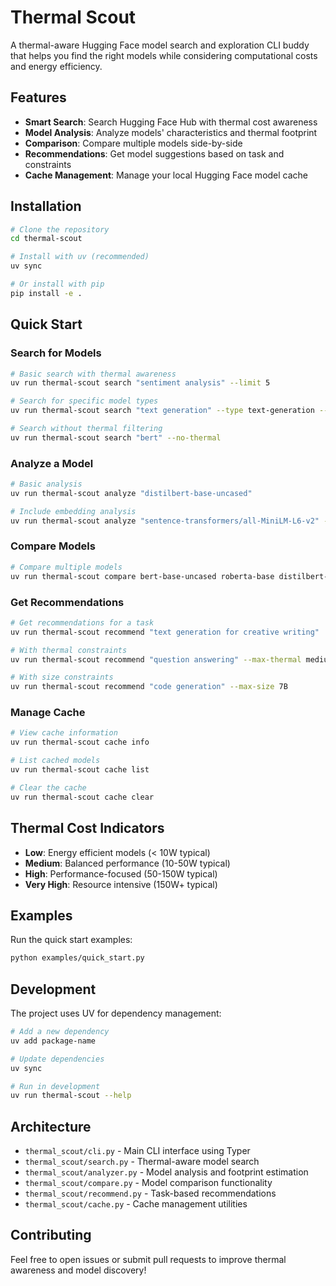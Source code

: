 # Thermal Scout

A thermal-aware Hugging Face model search and exploration CLI buddy that helps you find the right models while considering computational costs and energy efficiency.

## Features

- **Smart Search**: Search Hugging Face Hub with thermal cost awareness
- **Model Analysis**: Analyze models' characteristics and thermal footprint
- **Comparison**: Compare multiple models side-by-side
- **Recommendations**: Get model suggestions based on task and constraints
- **Cache Management**: Manage your local Hugging Face model cache

## Installation

```bash
# Clone the repository
cd thermal-scout

# Install with uv (recommended)
uv sync

# Or install with pip
pip install -e .
```

## Quick Start

### Search for Models

```bash
# Basic search with thermal awareness
uv run thermal-scout search "sentiment analysis" --limit 5

# Search for specific model types
uv run thermal-scout search "text generation" --type text-generation --limit 10

# Search without thermal filtering
uv run thermal-scout search "bert" --no-thermal
```

### Analyze a Model

```bash
# Basic analysis
uv run thermal-scout analyze "distilbert-base-uncased"

# Include embedding analysis
uv run thermal-scout analyze "sentence-transformers/all-MiniLM-L6-v2" --embeddings
```

### Compare Models

```bash
# Compare multiple models
uv run thermal-scout compare bert-base-uncased roberta-base distilbert-base-uncased
```

### Get Recommendations

```bash
# Get recommendations for a task
uv run thermal-scout recommend "text generation for creative writing"

# With thermal constraints
uv run thermal-scout recommend "question answering" --max-thermal medium

# With size constraints
uv run thermal-scout recommend "code generation" --max-size 7B
```

### Manage Cache

```bash
# View cache information
uv run thermal-scout cache info

# List cached models
uv run thermal-scout cache list

# Clear the cache
uv run thermal-scout cache clear
```

## Thermal Cost Indicators

- **Low**: Energy efficient models (< 10W typical)
- **Medium**: Balanced performance (10-50W typical)
- **High**: Performance-focused (50-150W typical)
- **Very High**: Resource intensive (150W+ typical)

## Examples

Run the quick start examples:

```bash
python examples/quick_start.py
```

## Development

The project uses UV for dependency management:

```bash
# Add a new dependency
uv add package-name

# Update dependencies
uv sync

# Run in development
uv run thermal-scout --help
```

## Architecture

- `thermal_scout/cli.py` - Main CLI interface using Typer
- `thermal_scout/search.py` - Thermal-aware model search
- `thermal_scout/analyzer.py` - Model analysis and footprint estimation
- `thermal_scout/compare.py` - Model comparison functionality
- `thermal_scout/recommend.py` - Task-based recommendations
- `thermal_scout/cache.py` - Cache management utilities

## Contributing

Feel free to open issues or submit pull requests to improve thermal awareness and model discovery!